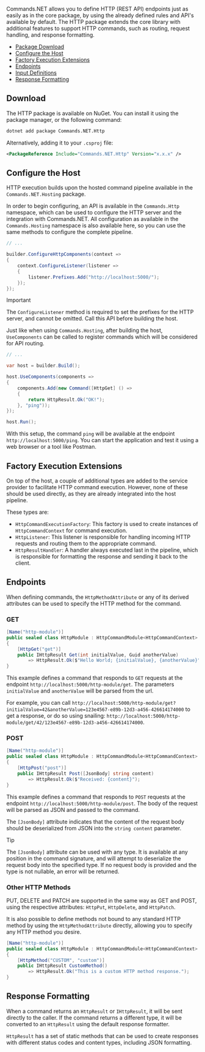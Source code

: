Commands.NET allows you to define HTTP (REST API) endpoints just as easily as in the core package, by using the already defined rules and API's available by default.
The HTTP package extends the core library with additional features to support HTTP commands, such as routing, request handling, and response formatting.

- [Package Download](#download)
- [Configure the Host](#configure-the-host)
- [Factory Execution Extensions](#factory-execution-extensions)
- [Endpoints](#endpoints)
- [Input Definitions](#input-definitions)
- [Response Formatting](#response-formatting)

## Download

The HTTP package is available on NuGet. You can install it using the package manager, or the following command:

```bash
dotnet add package Commands.NET.Http
```

Alternatively, adding it to your `.csproj` file:

```xml
<PackageReference Include="Commands.NET.Http" Version="x.x.x" />
```

## Configure the Host

HTTP execution builds upon the hosted command pipeline available in the `Commands.NET.Hosting` package.

In order to begin configuring, an API is available in the `Commands.Http` namespace, which can be used to configure the HTTP server and the integration with Commands.NET.
All configuration as available in the `Commands.Hosting` namespace is also available here, so you can use the same methods to configure the complete pipeline.

```cs
// ...

builder.ConfigureHttpComponents(context =>
{
    context.ConfigureListener(listener =>
    {
        listener.Prefixes.Add("http://localhost:5000/");
    });
});
```

> [!IMPORTANT]
> The `ConfigureListener` method is required to set the prefixes for the HTTP server, and cannot be omitted. 
> Call this API before building the host.

Just like when using `Commands.Hosting`, after building the host, `UseComponents` can be called to register commands which will be considered for API routing.

```cs
// ...

var host = builder.Build();

host.UseComponents(components => 
{
    components.Add(new Command([HttpGet] () =>
    {
        return HttpResult.Ok("OK!");
    }, "ping"));
});

host.Run();
```

With this setup, the command `ping` will be available at the endpoint `http://localhost:5000/ping`. You can start the application and test it using a web browser or a tool like Postman.

## Factory Execution Extensions

On top of the host, a couple of additional types are added to the service provider to facilitate HTTP command execution. However, none of these should be used directly, as they are already integrated into the host pipeline.

These types are:

- `HttpCommandExecutionFactory`: This factory is used to create instances of `HttpCommandContext` for command execution.
- `HttpListener`: This listener is responsible for handling incoming HTTP requests and routing them to the appropriate command.
- `HttpResultHandler`: A handler always executed last in the pipeline, which is responsible for formatting the response and sending it back to the client.

## Endpoints

When defining commands, the `HttpMethodAttribute` or any of its derived attributes can be used to specify the HTTP method for the command.

### GET

```cs
[Name("http-module")]
public sealed class HttpModule : HttpCommandModule<HttpCommandContext>
{
    [HttpGet("get")]
    public IHttpResult Get(int initialValue, Guid anotherValue)
        => HttpResult.Ok($"Hello World; {initialValue}, {anotherValue}");
}
```

This example defines a command that responds to `GET` requests at the endpoint `http://localhost:5000/http-module/get`. The parameters `initialValue` and `anotherValue` will be parsed from the url.

For example, you can call `http://localhost:5000/http-module/get?initialValue=42&anotherValue=123e4567-e89b-12d3-a456-426614174000` to get a response, 
or do so using snailing: `http://localhost:5000/http-module/get/42/123e4567-e89b-12d3-a456-426614174000`.

### POST

```cs
[Name("http-module")]
public sealed class HttpModule : HttpCommandModule<HttpCommandContext>
{
    [HttpPost("post")]
    public IHttpResult Post([JsonBody] string content)
        => HttpResult.Ok($"Received: {content}");
}
```

This example defines a command that responds to `POST` requests at the endpoint `http://localhost:5000/http-module/post`. The body of the request will be parsed as JSON and passed to the command.

The `[JsonBody]` attribute indicates that the content of the request body should be deserialized from JSON into the `string content` parameter.

> [!TIP]
> The `[JsonBody]` attribute can be used with any type. It is available at any position in the command signature, and will attempt to deserialize the request body into the specified type. 
> If no request body is provided and the type is not nullable, an error will be returned.

### Other HTTP Methods

PUT, DELETE and PATCH are supported in the same way as GET and POST, using the respective attributes: `HttpPut`, `HttpDelete`, and `HttpPatch`.

It is also possible to define methods not bound to any standard HTTP method by using the `HttpMethodAttribute` directly, allowing you to specify any HTTP method you desire.

```cs
[Name("http-module")]
public sealed class HttpModule : HttpCommandModule<HttpCommandContext>
{
    [HttpMethod("CUSTOM", "custom")]
    public IHttpResult CustomMethod()
        => HttpResult.Ok("This is a custom HTTP method response.");
}
```

## Response Formatting

When a command returns an `HttpResult` or `IHttpResult`, it will be sent directly to the caller. 
If the command returns a different type, it will be converted to an `HttpResult` using the default response formatter.

`HttpResult` has a set of static methods that can be used to create responses with different status codes and content types, including JSON formatting.